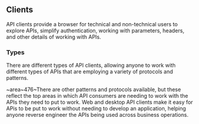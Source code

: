 ## Clients 
API clients provide a browser for technical and non-technical users to explore APIs, simplify authentication, working with parameters, headers, and other details of working with APIs. 

### Types 
There are different types of API clients, allowing anyone to work with different types of APIs that are employing a variety of protocols and patterns. 

~area~476~There are other patterns and protocols available, but these reflect the top areas in which API consumers are needing to work with the APIs they need to put to work. 
Web and desktop API clients make it easy for APis to be put to work without needing to develop an application, helping anyone reverse engineer the APIs being used across business operations. 

